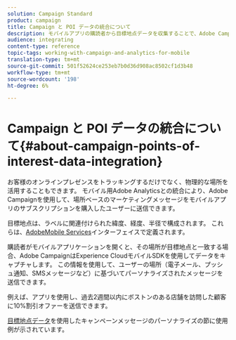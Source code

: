 ```yaml
---
solution: Campaign Standard
product: campaign
title: Campaign と POI データの統合について
description: モバイルアプリの購読者から目標地点データを収集することで、Adobe Campaignの統合を通じて場所ベースのマーケティングメッセージを購読者に送信します。
audience: integrating
content-type: reference
topic-tags: working-with-campaign-and-analytics-for-mobile
translation-type: tm+mt
source-git-commit: 501f52624ce253eb7b0d36d908ac8502cf1d3b48
workflow-type: tm+mt
source-wordcount: '198'
ht-degree: 6%

---
```



# Campaign と POI データの統合について{#about-campaign-points-of-interest-data-integration}

お客様のオンラインプレゼンスをトラッキングするだけでなく、物理的な場所を活用することもできます。 モバイル用Adobe Analyticsとの統合により、Adobe Campaignを使用して、場所ベースのマーケティングメッセージをモバイルアプリのサブスクリプションを購入したユーザーに送信できます。

目標地点は、ラベルに関連付けられた緯度、経度、半径で構成されます。 これらは、[AdobeMobile Services](https://docs.adobe.com/content/help/en/mobile-services/using/home.html)インターフェイスで定義されます。

購読者がモバイルアプリケーションを開くと、その場所が目標地点と一致する場合、Adobe CampaignはExperience CloudモバイルSDKを使用してデータをキャプチャします。 この情報を使用して、ユーザーの場所（電子メール、プッシュ通知、SMSメッセージなど）に基づいてパーソナライズされたメッセージを送信できます。

例えば、アプリを使用し、過去2週間以内にボストンのある店舗を訪問した顧客に10%割引オファーを送信できます。

[目標地点データ](../../integrating/using/personalizing-campaign-messages-with-point-of-interest-data.md)を使用したキャンペーンメッセージのパーソナライズの節に使用例が示されています。
